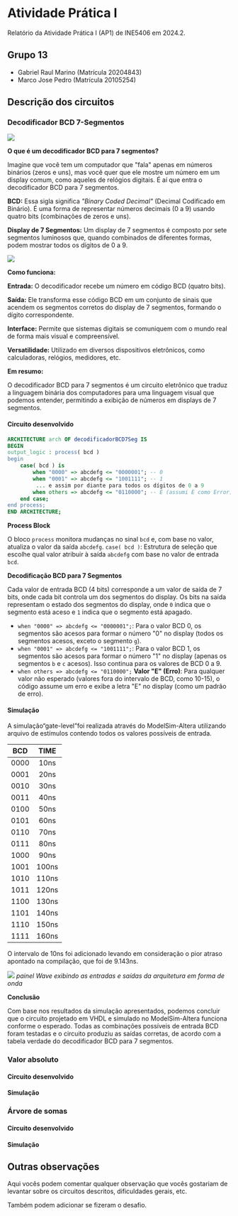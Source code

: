 # Atividade Prática I

Relatório da Atividade Prática I (AP1) de INE5406 em 2024.2. 

## Grupo 13

- Gabriel Raul Marino (Matrícula 20204843)
- Marco Jose Pedro (Matrícula 20105254)

## Descrição dos circuitos

### Decodificador BCD 7-Segmentos

![](https://i.ibb.co/hXVQH4S/decoder.png)

**O que é um decodificador BCD para 7 segmentos?**

Imagine que você tem um computador que "fala" apenas em números binários (zeros e uns), mas você quer que ele mostre um número em um display comum, como aqueles de relógios digitais. É aí que entra o decodificador BCD para 7 segmentos.

**BCD:** Essa sigla significa *"Binary Coded Decimal"* (Decimal Codificado em Binário). É uma forma de representar números decimais (0 a 9) usando quatro bits (combinações de zeros e uns).

**Display de 7 Segmentos:** Um display de 7 segmentos é composto por sete segmentos luminosos que, quando combinados de diferentes formas, podem mostrar todos os dígitos de 0 a 9.

![](https://camo.githubusercontent.com/6db1236052f2d34e2bef614fa4109b5d1ed3d095c37f9f78566591014603a3a6/68747470733a2f2f692e6779617a6f2e636f6d2f33623661333830373438313830363562633739643165306363663734613530392e676966)

**Como funciona:**

**Entrada:** O decodificador recebe um número em código BCD (quatro bits).

**Saída:** Ele transforma esse código BCD em um conjunto de sinais que acendem os segmentos corretos do display de 7 segmentos, formando o dígito correspondente.

**Interface:** Permite que sistemas digitais se comuniquem com o mundo real de forma mais visual e compreensível.

**Versatilidade:** Utilizado em diversos dispositivos eletrônicos, como calculadoras, relógios, medidores, etc.

**Em resumo:**

O decodificador BCD para 7 segmentos é um circuito eletrônico que traduz a linguagem binária dos computadores para uma linguagem visual que podemos entender, permitindo a exibição de números em displays de 7 segmentos.

#### Circuito desenvolvido

```vhdl
ARCHITECTURE arch OF decodificadorBCD7Seg IS
BEGIN
output_logic : process( bcd )
begin
	case( bcd ) is	
		when "0000" => abcdefg <= "0000001"; -- 0
		when "0001" => abcdefg <= "1001111"; -- 1
		 ... e assim por diante para todos os dígitos de 0 a 9
		when others => abcdefg <= "0110000"; -- E (assumi E como Error)
	end case;
end process;
END ARCHITECTURE;

```
**Process Block**

O bloco `process` monitora mudanças no sinal `bcd` e, com base no valor, atualiza o valor da saída `abcdefg`.
`case( bcd )`: Estrutura de seleção que escolhe qual valor atribuir à saída `abcdefg` com base no valor de entrada `bcd`.

**Decodificação BCD para 7 Segmentos**

Cada valor de entrada BCD (4 bits) corresponde a um valor de saída de 7 bits, onde cada bit controla um dos segmentos do display. Os bits na saída representam o estado dos segmentos do display, onde `0` indica que o segmento está aceso e `1` indica que o segmento está apagado.
- `when "0000" => abcdefg <= "0000001";`: Para o valor BCD 0, os segmentos são acesos para formar o número "0" no display (todos os segmentos acesos, exceto o segmento `g`).
- `when "0001" => abcdefg <= "1001111";`: Para o valor BCD 1, os segmentos são acesos para formar o número "1" no display (apenas os segmentos `b` e `c` acesos).
Isso continua para os valores de BCD 0 a 9.
- `when others => abcdefg <= "0110000";` **Valor "E" (Erro)**: Para qualquer valor não esperado (valores fora do intervalo de BCD, como 10-15), o código assume um erro e exibe a letra "E" no display (como um padrão de erro).

#### Simulação

A simulação“gate-level”foi realizada através do ModelSim-Altera
utilizando arquivo de estímulos contendo todos os valores possíveis de entrada.

| BCD | TIME | 
|:-:|:-:|
| 0000 | 10ns |
| 0001 | 20ns |
| 0010 |30ns |
| 0011 | 40ns |
| 0100 |50ns |
| 0101 | 60ns |
| 0110 | 70ns |
| 0111 | 80ns |
| 1000 | 90ns |
| 1001 | 100ns |
| 1010 |110ns |
| 1011 |120ns |
| 1100 |130ns |
| 1101 | 140ns |
| 1110 | 150ns |
| 1111 | 160ns |

O intervalo de 10ns foi adicionado levando em consideração o pior atraso apontado na compilação, que foi de 9.143ns.

![](https://i.ibb.co/q788BnH/simulation.png)
*painel Wave exibindo as entradas e saídas da arquitetura em forma de onda*

**Conclusão**

Com base nos resultados da simulação apresentados, podemos concluir que o circuito projetado em VHDL e simulado no ModelSim-Altera funciona conforme o esperado. Todas as combinações possíveis de entrada BCD foram testadas e o circuito produziu as saídas corretas, de acordo com a tabela verdade do decodificador BCD para 7 segmentos.

### Valor absoluto

#### Circuito desenvolvido

#### Simulação


### Árvore de somas

#### Circuito desenvolvido

#### Simulação


## Outras observações

Aqui vocês podem comentar qualquer observação que vocês gostariam de levantar sobre os circuitos descritos, dificuldades gerais, etc.

Também podem adicionar se fizeram o desafio.
